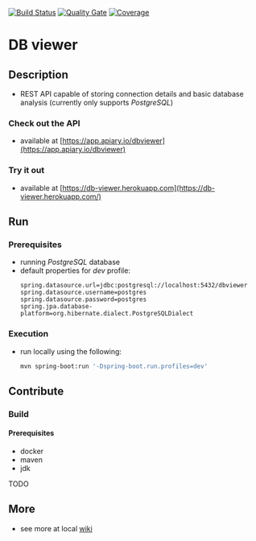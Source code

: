 [![Build Status](https://travis-ci.org/blahami2/db-viewer.svg?branch=master)](https://travis-ci.org/blahami2/db-viewer)
[![Quality Gate](https://sonarcloud.io/api/project_badges/measure?project=cz.blahami2%3Adbviewer&metric=alert_status)](https://sonarcloud.io/dashboard/index/cz.blahami2:dbviewer)
[![Coverage](https://sonarcloud.io/api/project_badges/measure?project=cz.blahami2%3Adbviewer&metric=coverage)](https://sonarcloud.io/component_measures?id=cz.blahami2%3Adbviewer&metric=Coverage)



# DB viewer

## Description
- REST API capable of storing connection details and basic database analysis (currently only supports _PostgreSQL_)

### Check out the API
- available at [https://app.apiary.io/dbviewer](https://app.apiary.io/dbviewer)

### Try it out
- available at [https://db-viewer.herokuapp.com](https://db-viewer.herokuapp.com/)

## Run

### Prerequisites
- running _PostgreSQL_ database
- default properties for _dev_ profile:
    ```properties
    spring.datasource.url=jdbc:postgresql://localhost:5432/dbviewer
    spring.datasource.username=postgres
    spring.datasource.password=postgres
    spring.jpa.database-platform=org.hibernate.dialect.PostgreSQLDialect
    ```

### Execution
- run locally using the following:
    ```bash
    mvn spring-boot:run '-Dspring-boot.run.profiles=dev'
    ```
    
## Contribute

### Build

#### Prerequisites
- docker
- maven
- jdk

TODO

## More
- see more at local [wiki](https://github.com/blahami2/db-viewer/wiki)
 
